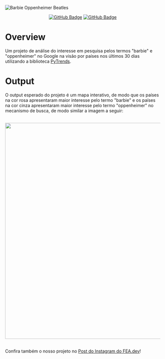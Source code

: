 ![Barbie Oppenheimer Beatles](https://github.com/mariaraquelbarbosa/barbie-oppenheimer/assets/122839919/9b361949-c988-4e25-9ddf-d11b38b8921e)

<div>

<div align="center">

  <a href="https://github.com/mariaraquelbarbosa">[![GitHub Badge](https://img.shields.io/badge/Maria_Raquel-100000?style=for-the-badge&logo=GitHub&logoColor=white)](https://github.com/mariaraquelbarbosa)</a>
  <a href="https://github.com/Gust4242">[![GitHub Badge](https://img.shields.io/badge/Gustavo_Yuji-100000?style=for-the-badge&logo=GitHub&logoColor=white)](https://github.com/Gust4242)

</div>

# Overview
Um projeto de análise do interesse em pesquisa pelos termos "barbie" e "oppenheimer" no Google na visão por países nos últimos 30 dias utilizando a biblioteca [PyTrends](https://pypi.org/project/pytrends/).

# Output
O output esperado do projeto é um mapa interativo, de modo que os países na cor rosa apresentaram maior interesse pelo termo "barbie" e os países na cor cinza apresentaram maior interesse pelo termo "oppenheimer" no mecanismo de busca, de modo similar a imagem a seguir:

<br>

<div align="center">
  <img src="https://github.com/mariaraquelbarbosa/barbie-oppenheimer/assets/122839919/213b93de-c74d-4c93-b705-5c2c4fd17e83" width="700">
</div>

<br>

Confira também o nosso projeto no [Post do Instagram do FEA.dev](https://www.instagram.com/reel/CvfyqI2uy2u/?utm_source=ig_web_copy_link&igshid=MzRlODBiNWFlZA==)!
